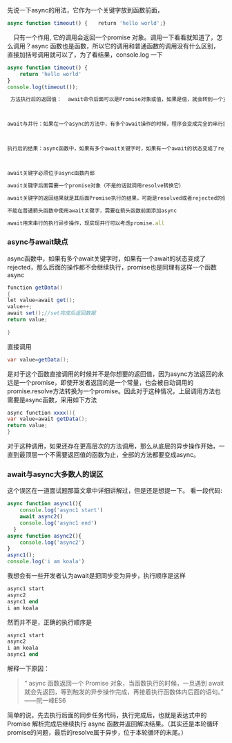 先说一下async的用法，它作为一个关键字放到函数前面，

```javascript
async function timeout() {　　return 'hello world';}
```

 　只有一个作用, 它的调用会返回一个promise 对象。调用一下看看就知道了，怎么调用？async 函数也是函数，所以它的调用和普通函数的调用没有什么区别，直接加括号调用就可以了，为了看结果，console.log 一下

```javascript
async function timeout() {
    return 'hello world'
}
console.log(timeout());
```





```javascript
 方法执行后的返回值：  await命令后面可以是Promise对象或值，如果是值，就会转到一个立即resolve的Promise对象。async函数返回的是一个Promise对象，如果结果是值，会经过Promise包装返回。 



await与并行：如果在一个async的方法中，有多个await操作的时候，程序会变成完全的串行操作，一个完事等另一个但是为了发挥node的异步优势，当异步操作之间不存在结果的依赖关系时，可以使用promise.all来实现并行，all中的所有方法是一同执行的。



执行后的结果：async函数中，如果有多个await关键字时，如果有一个await的状态变成了rejected，那么后面的操作都不会继续执行，promise也是同理await的返回结果就是后面promise执行的结果，可能是resolves或者rejected的值使用场景循环遍历方便了代码需要同步的操作（文件读取，数据库操作等）



await关键字必须位于async函数内部

await关键字后面需要一个promise对象（不是的话就调用resolve转换它）

await关键字的返回结果就是其后面Promise执行的结果，可能是resolved或者rejected的值

不能在普通箭头函数中使用await关键字，需要在箭头函数前面添加async

await用来串行的执行异步操作，现实现并行可以考虑promise.all
```



### async与await缺点

async函数中，如果有多个await关键字时，如果有一个await的状态变成了rejected，那么后面的操作都不会继续执行，promise也是同理有这样一个函数async

```csharp
function getData()
{
let value=await get();
value++;
await set();//set完成后返回数据
return value;
    
}
```

直接调用

```csharp
var value=getData();
```

是对于这个函数直接调用的时候并不是你想要的返回值，因为async方法返回的永远是一个promise，即使开发者返回的是一个常量，也会被自动调用的promise.resolve方法转换为一个promise。因此对于这种情况，上层调用方法也需要是async函数，采用如下方法

```csharp
async function xxxx(){
var value=await getData();
return value;
}
```

对于这种调用，如果还存在更高层次的方法调用，那么从底层的异步操作开始，一直到最顶层一个不需要返回值的函数为止，全部的方法都要变成async。

### await与async大多数人的误区

这个误区在一道面试题那篇文章中详细讲解过，但是还是想提一下。
 看一段代码:

```jsx
async function async1(){
    console.log('async1 start')
    await async2()
    console.log('async1 end')
  }
async function async2(){
    console.log('async2')
}
async1();
console.log('i am koala')
```

我想会有一些开发者认为await是把同步变为异步，执行顺序是这样

```ruby
async1 start
async2
async1 end
i am koala
```

然而并不是，正确的执行顺序是

```ruby
async1 start
async2
i am koala
async1 end
```

解释一下原因：

> “ async 函数返回一个 Promise 对象，当函数执行的时候，一旦遇到 await 就会先返回，等到触发的异步操作完成，再接着执行函数体内后面的语句。” ——阮一峰ES6

简单的说，先去执行后面的同步任务代码，执行完成后，也就是表达式中的 Promise 解析完成后继续执行 async 函数并返回解决结果。（其实还是本轮循环promise的问题，最后的resolve属于异步，位于本轮循环的末尾。）